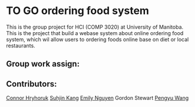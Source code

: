 # TO GO ordering food system
This is the group project for HCI (COMP 3020) at University of Manitoba. This is the project that build a webase system about online ordering food system, which wil allow users to ordering foods online base on diet or local restaurants.
## Group work assign:
## Contributors:
[Connor Hryhoruk](https://github.com/h-connor)  [Suhjin Kang](https://github.com/skang9810)  [Emily Nguyen](https://github.com/emily0906)  Gordon Stewart  [Pengyu Wang](https://github.com/Skadoosh777)

